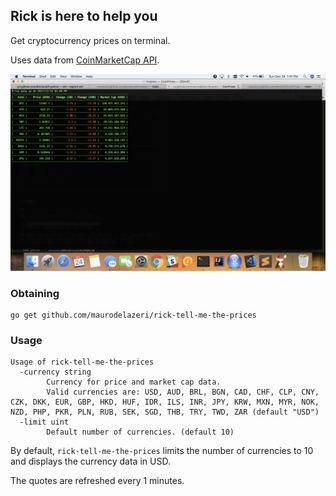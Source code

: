 ## Rick is here to help you

Get cryptocurrency prices on terminal.

Uses data from [CoinMarketCap API](https://coinmarketcap.com/api/).


<img src="./IJiMwP.png" alt="demo">

### Obtaining

    go get github.com/maurodelazeri/rick-tell-me-the-prices

### Usage

```
Usage of rick-tell-me-the-prices
  -currency string
        Currency for price and market cap data.
        Valid currencies are: USD, AUD, BRL, BGN, CAD, CHF, CLP, CNY, CZK, DKK, EUR, GBP, HKD, HUF, IDR, ILS, INR, JPY, KRW, MXN, MYR, NOK, NZD, PHP, PKR, PLN, RUB, SEK, SGD, THB, TRY, TWD, ZAR (default "USD")
  -limit uint
        Default number of currencies. (default 10)
```

By default, `rick-tell-me-the-prices` limits the number of currencies to 10 and displays the
currency data in USD.

The quotes are refreshed every 1 minutes.
